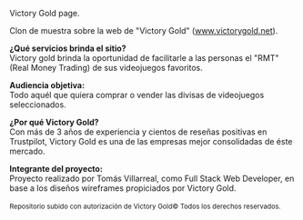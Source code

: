 Victory Gold page.

Clon de muestra sobre la web de "Victory Gold" (www.victorygold.net).

<strong>¿Qué servicios brinda el sitio?</strong></br>
Victory gold brinda la oportunidad de facilitarle a las personas el "RMT" (Real Money Trading) de sus videojuegos favoritos.

<strong>Audiencia objetiva:</strong></br>
Todo aquél que quiera comprar o vender las divisas de videojuegos seleccionados.

<strong>¿Por qué Victory Gold?</strong></br>
Con más de 3 años de experiencia y cientos de reseñas positivas en Trustpilot, Victory Gold es una de las empresas mejor consolidadas de éste mercado.

<strong>Integrante del proyecto:</strong></br>
Proyecto realizado por Tomás Villarreal, como Full Stack Web Developer, en base a los diseños wireframes propiciados por Victory Gold.
</br></br>
<small>Repositorio subido con autorización de Victory Gold© Todos los derechos reservados.</small>
